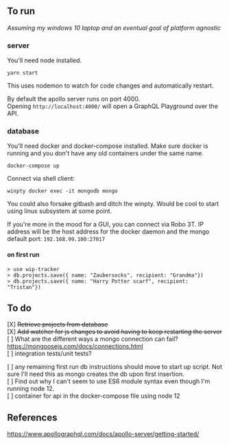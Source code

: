 ## To run
*Assuming my windows 10 laptop and an eventual goal of platform agnostic*

### server 
You'll need node installed.
```
yarn start
```
This uses nodemon to watch for code changes and automatically restart.

By default the apollo server runs on port 4000.  
Opening `http://localhost:4000/` will open a GraphQL Playground over the API.

### database
You'll need docker and docker-compose installed.
Make sure docker is running and you don't have any old containers under the same name.
```
docker-compose up
```

Connect via shell client:
```
winpty docker exec -it mongodb mongo

```
You could also forsake gitbash and ditch the winpty. Would be cool to start using linux subsystem at some point.

If you're more in the mood for a GUI, you can connect via Robo 3T.
IP address will be the host address for the docker daemon and the mongo default port: `192.168.99.100:27017`

#### on first run
```
> use wip-tracker
> db.projects.save({ name: "Zaubersocks", recipient: "Grandma"})
> db.projects.save({ name: "Harry Potter scarf", recipient: "Tristan"})
```

## To do
[X] ~~Retrieve projects from database~~  
[X] ~~Add watcher for js changes to avoid having to keep restarting the server~~  
[ ] What are the different ways a mongo connection can fail? https://mongoosejs.com/docs/connections.html  
[ ] integration tests/unit tests?

[ ] any remaining first run db instructions should move to start up script. Not sure I'll need this as mongo creates the db upon first insertion.  
[ ] Find out why I can't seem to use ES6 module syntax even though I'm running node 12.  
[ ] container for api in the docker-compose file using node 12

## References

https://www.apollographql.com/docs/apollo-server/getting-started/